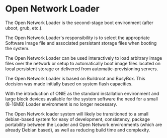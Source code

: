 Open Network Loader
===================

The Open Network Loader is the second-stage boot environment (after
uboot, grub, etc.).

The Open Network Loader's responsibility is to select
the appropriate Software Image file and associated persistant
storage files when booting the system.

The Open Network Loader can be used interactively to load
arbitrary image files over the network or setup to automatically
boot image files located on local persistent storage or delivered
from automatic-provisioning servers.

The Open Network Loader is based on Buildroot and BusyBox.
This decision was made initially based on system flash capacities.

With the introduction of ONIE as the standard installation environment
and large block devices available for the system software the need for
a small (8-16MB) Loader environment is no longer necessary.

The Open Network loader system will likely be transitioned to a small
debian-based system for easy of development, consistency, package
portability between the Loader and Open Network environments (which are
already Debian based), as well as reducing build time and complexity.


